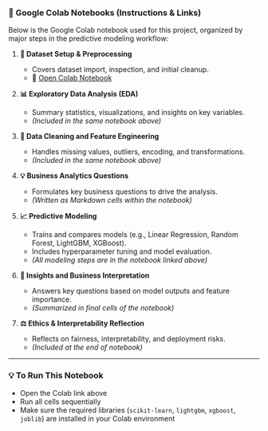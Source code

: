 ### 📘 Google Colab Notebooks (Instructions & Links)

Below is the Google Colab notebook used for this project, organized by major steps in the predictive modeling workflow:

1. **📁 Dataset Setup & Preprocessing**  
   - Covers dataset import, inspection, and initial cleanup.  
   - 🔗 [Open Colab Notebook](https://drive.google.com/file/d/1wIt18lFApKYCF4RjMVaVUPg5u4kyeB3i/view?usp=sharing)

2. **📊 Exploratory Data Analysis (EDA)**  
   - Summary statistics, visualizations, and insights on key variables.  
   - *(Included in the same notebook above)*

3. **🧹 Data Cleaning and Feature Engineering**  
   - Handles missing values, outliers, encoding, and transformations.  
   - *(Included in the same notebook above)*

4. **💡 Business Analytics Questions**  
   - Formulates key business questions to drive the analysis.  
   - *(Written as Markdown cells within the notebook)*

5. **📈 Predictive Modeling**  
   - Trains and compares models (e.g., Linear Regression, Random Forest, LightGBM, XGBoost).  
   - Includes hyperparameter tuning and model evaluation.  
   - *(All modeling steps are in the notebook linked above)*

6. **📌 Insights and Business Interpretation**  
   - Answers key questions based on model outputs and feature importance.  
   - *(Summarized in final cells of the notebook)*

7. **⚖️ Ethics & Interpretability Reflection**  
   - Reflects on fairness, interpretability, and deployment risks.  
   - *(Included at the end of notebook)*

---

### 💡 To Run This Notebook

- Open the Colab link above  
- Run all cells sequentially  
- Make sure the required libraries (`scikit-learn`, `lightgbm`, `xgboost`, `joblib`) are installed in your Colab environment
